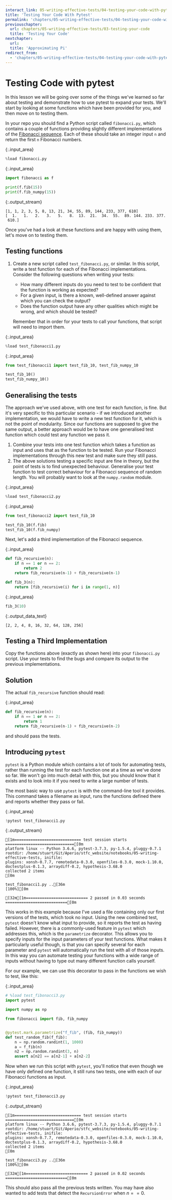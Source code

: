 ```yaml
---
interact_link: 05-writing-effective-tests/04-testing-your-code-with-pytest_instructor.ipynb
title: 'Testing Your Code With Pytest'
permalink: 'chapters/05-writing-effective-tests/04-testing-your-code-with-pytest'
previouschapter:
  url: chapters/05-writing-effective-tests/03-testing-your-code
  title: 'Testing Your Code'
nextchapter:
  url: 
  title: 'Approximating Pi'
redirect_from:
  - 'chapters/05-writing-effective-tests/04-testing-your-code-with-pytest'
---
```


# Testing Code with pytest

In this lesson we will be going over some of the things we've learned so far about testing and demonstrate how to use pytest to expand your tests. We'll start by looking at some functions which have been provided for you, and then move on to testing them.

In your repo you should find a Python script called `fibonacci.py`, which contains a couple of functions providing slightly different implementations of the [Fibonacci sequence](https://en.wikipedia.org/wiki/Fibonacci_number). Each of these should take an integer input `n` and return the first `n` Fibonacci numbers.


{:.input_area}
```python
%load fibonacci.py
```


{:.input_area}
```python
import fibonacci as f

print(f.fib(15))
print(f.fib_numpy(15))
```

{:.output_stream}
```
[1, 1, 2, 3, 5, 8, 13, 21, 34, 55, 89, 144, 233, 377, 610]
[  1.   1.   2.   3.   5.   8.  13.  21.  34.  55.  89. 144. 233. 377.
 610.]

```

Once you've had a look at these functions and are happy with using them, let's move on to testing them.


<section class="challenge panel panel-success">
<div class="panel-heading">
<h2><span class="fa fa-pencil"></span> Testing functions</h2>
</div>


<div class="panel-body">

<ol>
<li>
<p>Create a new script called <code>test_fibonacci.py</code>, or similar. In this script, write a test function for each of the Fibonacci implementations. Consider the following questions when writing your tests:</p>
<ul>
<li>How many different inputs do you need to test to be confident that the function is working as expected?</li>
<li>For a given input, is there a known, well-defined answer against which you can check the output?</li>
<li>Does the function output have any other qualities which might be wrong, and which should be tested?</li>
</ul>
<p>Remember that in order for your tests to call your functions, that script will need to import them.</p>
</li>
</ol>

</div>

</section>



{:.input_area}
```python
%load test_fibonacci1.py
```


{:.input_area}
```python
from test_fibonacci1 import test_fib_10, test_fib_numpy_10

test_fib_10()
test_fib_numpy_10()
```


<section class="challenge panel panel-success">
<div class="panel-heading">
<h2><span class="fa fa-pencil"></span> Generalising the tests</h2>
</div>


<div class="panel-body">

<p>The approach we've used above, with one test for each function, is fine. But it's very specific to this particular scenario - if we introduced another implementation, we would have to write a new test function for it, which is not the point of modularity. Since our functions are supposed to give the same output, a better approach would be to have one generalised test function which could test any function we pass it.</p>
<ol>
<li>Combine your tests into one test function which takes a function as input and uses that as the function to be tested. Run your Fibonacci implementations through this new test and make sure they still pass.</li>
<li>The above solutions testing a specific input are fine in theory, but the point of tests is to find unexpected behaviour. Generalise your test function to test correct behaviour for a Fibonacci sequence of random length. You will probably want to look at the <code>numpy.random</code> module.</li>
</ol>

</div>

</section>



{:.input_area}
```python
%load test_fibonacci2.py
```


{:.input_area}
```python
from test_fibonacci2 import test_fib_10

test_fib_10(f.fib)
test_fib_10(f.fib_numpy)
```

Next, let's add a third implementation of the Fibonacci sequence.


{:.input_area}
```python
def fib_recursive(n):
    if n == 1 or n == 2:
        return 2
    return fib_recursive(n-1) + fib_recursive(n-1)

def fib_3(n):
    return [fib_recursive(i) for i in range(1, n)]
```


{:.input_area}
```python
fib_3(10)
```




{:.output_data_text}
```
[2, 2, 4, 8, 16, 32, 64, 128, 256]
```




<section class="challenge panel panel-success">
<div class="panel-heading">
<h2><span class="fa fa-pencil"></span> Testing a Third Implementation</h2>
</div>


<div class="panel-body">

<p>Copy the functions above (exactly as shown here) into your <code>fibonacci.py</code> script. Use your tests to find the bugs and compare its output to the previous implementations.</p>

</div>

</section>



<section class="solution panel panel-primary">
<div class="panel-heading">
<h2><span class="fa fa-eye"></span> Solution</h2>
</div>

</section>


The actual `fib_recursive` function should read:


{:.input_area}
```python
def fib_recursive(n):
    if n == 1 or n == 2:
        return 1
    return fib_recursive(n-1) + fib_recursive(n-2)
```

and should pass the tests.

## Introducing `pytest`

`pytest` is a Python module which contains a lot of tools for automating tests, rather than running the test for each function one at a time as we've done so far. We won't go into much detail with this, but you should know that it exists and to look into it if you need to write a large number of tests.

The most basic way to use `pytest` is with the command-line tool it provides. This command takes a filename as input, runs the functions defined there and reports whether they pass or fail.


{:.input_area}
```python
!pytest test_fibonacci1.py
```

{:.output_stream}
```
[1m============================= test session starts ==============================[0m
platform linux -- Python 3.6.6, pytest-3.7.3, py-1.5.4, pluggy-0.7.1
rootdir: /home/stuart/Git/Aperio/stfc_website/notebooks/05-writing-effective-tests, inifile:
plugins: xonsh-0.7.7, remotedata-0.3.0, openfiles-0.3.0, mock-1.10.0, doctestplus-0.1.3, arraydiff-0.2, hypothesis-3.68.0
collected 2 items                                                              [0m

test_fibonacci1.py ..[36m                                                    [100%][0m

[32m[1m=========================== 2 passed in 0.03 seconds ===========================[0m

```

This works in this example because I've used a file containing only our first versions of the tests, which took no input. Using the new combined test, `pytest` doesn't know what input to provide, so it reports the test as having failed. However, there is a commonly-used feature in `pytest` which addresses this, which is the `parametrize` decorator. This allows you to specify inputs for the input parameters of your test functions. What makes it particularly useful though, is that you can specify several for each parameter and `pytest` will automatically run the test with all of those inputs. In this way you can automate testing your functions with a wide range of inputs without having to type out many different function calls yourself.

For our example, we can use this decorator to pass in the functions we wish to test, like this:


{:.input_area}
```python
# %load test_fibonacci3.py
import pytest

import numpy as np

from fibonacci import fib, fib_numpy


@pytest.mark.parametrize("f_fib", (fib, fib_numpy))
def test_random_fib(f_fib):
    n = np.random.randint(1, 1000)
    a = f_fib(n)
    n2 = np.random.randint(3, n)
    assert a[n2] == a[n2-1] + a[n2-2]

```

Now when we run this script with `pytest`, you'll notice that even though we have only defined one function, it still runs two tests, one with each of our Fibonacci functions as input.


{:.input_area}
```python
!pytest test_fibonacci3.py
```

{:.output_stream}
```
[1m============================= test session starts ==============================[0m
platform linux -- Python 3.6.6, pytest-3.7.3, py-1.5.4, pluggy-0.7.1
rootdir: /home/stuart/Git/Aperio/stfc_website/notebooks/05-writing-effective-tests, inifile:
plugins: xonsh-0.7.7, remotedata-0.3.0, openfiles-0.3.0, mock-1.10.0, doctestplus-0.1.3, arraydiff-0.2, hypothesis-3.68.0
collected 2 items                                                              [0m

test_fibonacci3.py ..[36m                                                    [100%][0m

[32m[1m=========================== 2 passed in 0.02 seconds ===========================[0m

```

This should also pass all the previous tests written. You may have also wanted to add tests that detect the `RecursionError` when $n==0$.
